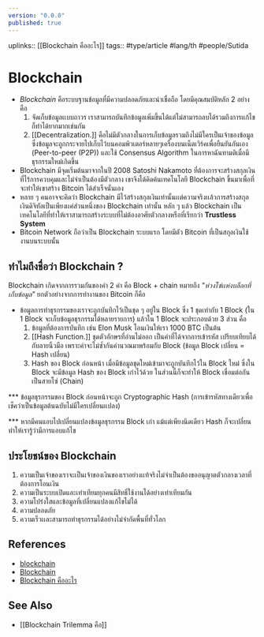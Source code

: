 ```yaml
---
version: "0.0.0"
published: true
---
```

uplinks:: [[Blockchain คืออะไร]]
tags:: #type/article #lang/th #people/Sutida
# Blockchain
- *Blockchain* คือระบบฐานข้อมูลที่มีความปลอดภัยและน่าเชื่อถือ โดยมีคุณสมบัติหลัก 2 อย่าง คือ 
	1. จัดเก็บข้อมูลเเบบถาวร เราสามารถบันทึกข้อมูลเพิ่มขึ้นได้แต่ไม่สามารถลบได้รวมถึงการเเก้ไขก็ทำได้ยากมากเช่นกัน
	2. [[Decentralization.]] คือไม่มีตัวกลางในการเก็บข้อมูลรวมถึงไม่มีใครเป็นเจ้าของข้อมูล ซึ่งข้อมูลจะถูกกระจายไปเก็บไว้บนคอมพิวเตอร์หลายๆเครื่องบนเน็ตเวิร์คเพื่อยืนยันกันเอง (Peer-to-peer (P2P)) และใช้ Consensus Algorithm ในการหาฉันทามติเมื่อมีธุรกรรมใหม่เกิดขึ้น
- Blockchain มีจุดเริ่มต้นมาจากในปี 2008  Satoshi Nakamoto ที่ต้องการจะสร้างสกุลเงินที่ไร้การควบคุมและไม่จำเป็นต้องมีตัวกลาง เขาจึงได้คิดค้นเทคโนโลยี Blockchain ขึ้นมาเพื่อที่จะทำให้เขาสร้าง Bitcoin ได้สำเร็จนั่นเอง
- หลาย ๆ คนอาจจะคิดว่า Blockchain มีไว้สร้างสกุลเงินเท่านั้นเเต่ความจริงเเล้วการสร้างสกุลเงินดิจิทัลเป็นเพียงเเค่ส่วนหนึ่งของ Blockchain เท่านั้น หลัก ๆ แล้ว Blockchain เป็นเทคโนโลยีที่ทำให้เราสามารถสร้างระบบที่ไม่ต้องอาศัยตัวกลางหรือที่เรียกว่า **Trustless System**
- Bitcoin Network ถือว่าเป็น Blockchain ระบบแรก โดยมีตัว Bitcoin ที่เป็นสกุลเงินใช้งานบนระบบนั้น
 
## ทำไมถึงชื่อว่า Blockchain ? 
 Blockchain เกิดจากการรวมกันของคำ 2 คำ คือ Block  + chain หมายถึง 
 *"ห่วงโซ่เเห่งบล็อกที่เก็บข้อมูล"*  ยกตัวอย่างจากการทำงานของ Bitcoin ก็คือ 
 - ข้อมูลการทำธุรกรรมของเราจะถูกบันทึกไว้เป็นชุด ๆ อยู่ใน Block  ซึ่ง 1 ชุดเท่ากับ 1 Block (ใน 1 Block จะเก็บข้อมูลธุรกรรมได้หลายรายการ) แล้วใน 1 Block จะประกอบด้วย 3 ส่วน คือ
	 1. ข้อมูลที่ต้องการบันทึก เช่น Elon Musk โอนเงินให้เรา 1000 BTC เป็นต้น
	 2. [[Hash Function.]] ชุดตัวอักษรที่อ่านไม่ออก เป็นค่าที่ได้จากการเข้ารหัส เปรียบเทียบได้กับลายนิ้วมือ เพราะค่าจะไม่ซ้ำกันคำนวณมาพร้อมกับ Block (ข้อมูล Block เปลี่ยน = Hash เปลี่ยน)
	 3. Hash ของ Block ก่อนหน้า เมื่อมีข้อมูลชุดใหม่เข้ามาจะถูกบันทึกไว้ใน Block ใหม่ ซึ่งใน Block จะมีข้อมูล Hash ของ Block เก่าไว้ด้วย ในส่วนนี้ก็จะทำให้ Block เชื่อมต่อกันเป็นสายโซ่ (Chain)
	 
*** ข้อมูลธุรกรรมของ Block ก่อนหน้าจะถูก Cryptographic Hash (การเข้ารหัสทางเดียวเพื่อเช็คว่าเป็นข้อมูลต้นฉบับไม่มีใครเปลี่ยนเเปลง)

*** หากมีคนแอบไปเปลี่ยนแปลงข้อมูลธุรกรรม Block เก่า แม้แต่เพียงนิดเดียว Hash ก็จะเปลี่ยน ทำให้เรารู้ว่ามีการแอบแก้ไข

## ประโยชน์ของ Blockchain
1.  ความเป็นเจ้าของเราจะเป็นเจ้าของเงินของเราอย่างเเท้จริงไม่จำเป็นต้องขออนุญาตตัวกลางเวลาที่ต้องการโอนเงิน
2.  ความเป็นระบบเปิดและเท่าเทียมทุกคนมีสิทธิ์ใช้งานได้อย่างเท่าเทียมกัน
3. ความโปร่งใสและข้อมูลที่เปลี่ยนแปลงแก้ไขไม่ได้ 
4. ความปลอดภัย
5. ความเร็วเเละสามารถทำธุรกรรมได้อย่างไม่จำกัดพื้นที่ทั่วโลก


## References
- [blockchain](https://www.bitkub.com/blog/blockchain-142baeb2db28)
- [Blockchain](https://th.wikipedia.org/wiki/%E0%B8%9A%E0%B8%A5%E0%B9%87%E0%B8%AD%E0%B8%81%E0%B9%80%E0%B8%8A%E0%B8%99)
- [Blockchain คืออะไร](https://youtu.be/2oaLjzx6tZY)

## See Also
- [[Blockchain Trilemma คือ]]
